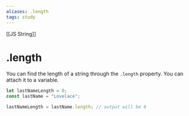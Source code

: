 ```yaml
---
aliases: .length
tags: study
---
```

[[JS String]]
# .length

You can find the length of a string through the `.length` property. You can attach it to a variable.

```javascript
let lastNameLength = 0;
const lastName = "Lovelace";

lastNameLength = lastName.length; // output will be 8
```